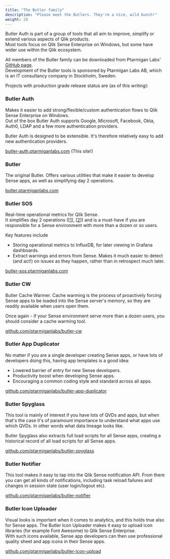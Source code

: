 ```yaml
---
title: "The Butler family"
description: "Please meet the Butlers. They're a nice, wild bunch!" 
weight: 20
---
```


Butler Auth is part of a group of tools that all aim to improve, simplify or extend various aspects of Qlik products.  
Most tools focus on Qlik Sense Enterprise on Windows, but some have wider use within the Qlik ecosystem.

All members of the Butler family can be downloaded from Ptarmigan Labs' [GitHub page](https://github.com/ptarmiganlabs).  
Development of the Butler tools is sponsored by Ptarmigan Labs AB, which is an IT consultancy company in Stockholm, Sweden.

Projects with production grade release status are (as of this writing):

### Butler Auth

Makes it easier to add strong/flexible/custom authentication flows to Qlik Sense Enterprise on Windows.  
Out of the box Butler Auth supports Google, Microsoft, Facebook, Okta, Auth0, LDAP and a few more authentication providers.

Butler Auth is designed to be extensible. It's therefore relatively easy to add new authentication providers.

[butler-auth.ptarmiganlabs.com](https:/butler-auth.ptarmiganlabs.com) (This site!)

### Butler

The original Butler. Offers various utilities that make it easier to develop Sense apps, as well as simplifying day 2 operations.

[butler.ptarmiganlabs.com](https:/butler.ptarmiganlabs.com)

### Butler SOS

Real-time operational metrics for Qlik Sense.  
It simplifies day 2 operations ([[1](https://www.infoworld.com/article/3442754/why-de-risking-day-2-operations-is-a-smart-business-strategy.html)], [[2](https://dzone.com/articles/defining-day-2-operations)]) and is a must-have if you are responsible for a Sense environment with more than a dozen or so users.

Key features include

* Storing operational metrics to InfluxDB, for later viewing in Grafana dashboards.
* Extract warnings and errors from Sense. Makes it much easier to detect (and act!) on issues as they happen, rather than in retrospect much later.

[butler-sos.ptarmiganlabs.com](https://butler-sos.ptarmiganlabs.com)

### Butler CW

Butler Cache Warmer. Cache warming is the process of proactively forcing Sense apps to be loaded into the Sense server's memory, so they are readily available when users open them.

Once again - if your Sense environment serve more than a dozen users, you should consider a cache warming tool.

[github.com/ptarmiganlabs/butler-cw](https://github.com/ptarmiganlabs/butler-cw)

### Butler App Duplicator

No matter if you are a single developer creating Sense apps, or have lots of developers doing this, having app templates is a good idea:

* Lowered barrier of entry for new Sense developers.
* Productivity boost when developing Sense apps.
* Encouraging a common coding style and standard across all apps.

[github.com/ptarmiganlabs/butler-app-duplicator](https://github.com/ptarmiganlabs/butler-app-duplicator)

### Butler Spyglass

This tool is mainly of interest if you have lots of QVDs and apps, but when that's the case it's of paramount importance to understand what apps use which QVDs. In other words what data lineage looks like.

Butler Spyglass also extracts full load scripts for all Sense apps, creating a historical record of all load scripts for all Sense apps.

[github.com/ptarmiganlabs/butler-spyglass](https://github.com/ptarmiganlabs/butler-spyglass)

### Butler Notifier

This tool makes it easy to tap into the Qlik Sense notification API. From there you can get all kinds of notifications, including task reload failures and changes in session state (user login/logout etc).

[github.com/ptarmiganlabs/butler-notifier](https://github.com/ptarmiganlabs/butler-notifier)

### Butler Icon Uploader

Visual looks is important when it comes to analytics, and this holds true also for Sense apps.
The Butler Icon Uploader makes it easy to upload icon libraries (for example Font Awesome) to Qlik Sense Enterprise.  
With such icons available, Sense app developers can then use professional quality sheet and app icons in their Sense apps.

[github.com/ptarmiganlabs/butler-icon-upload](https://github.com/ptarmiganlabs/butler-icon-upload)
